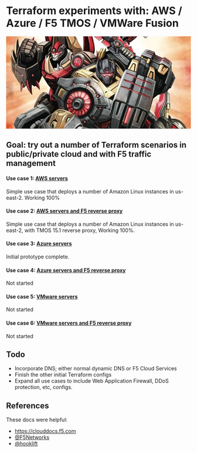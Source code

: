 # Terraform experiments with: AWS / Azure / F5 TMOS / VMWare Fusion 

![Dinobots image](https://github.com/init4/terraform-experiments/blob/master/html/dinobots.jpg?raw=true)

## Goal: try out a number of Terraform scenarios in public/private cloud and with F5 traffic management 

#### Use case 1: [AWS servers](https://github.com/init4/terraform-experiments/tree/master/dinobots) 
Simple use case that deploys a number of Amazon Linux instances in us-east-2. Working 100%

#### Use case 2: [AWS servers and F5 reverse proxy](https://github.com/init4/terraform-experiments/tree/master/dinobots_with-f5/) 
Simple use case that deploys a number of Amazon Linux instances in us-east-2, with TMOS 15.1 reverse proxy, Working 100%.

#### Use case 3: [Azure servers](https://github.com/init4/terraform-experiments/tree/master/constructicons/) 
Initial prototype complete.

#### Use case 4: [Azure servers and F5 reverse proxy](https://github.com/init4/terraform-experiments/tree/master/constructicons_with-f5/)
Not started

#### Use case 5: [VMware servers](https://github.com/init4/terraform-experiments/tree/master/combaticons/)
Not started

#### Use case 6: [VMware servers and F5 reverse proxy](https://github.com/init4/terraform-experiments/tree/master/combaticons_with-f5/)
Not started

## Todo 
- Incorporate DNS; either normal dynamic DNS or F5 Cloud Services
- Finish the other initial Terraform configs 
- Expand all use cases to include Web Application Firewall, DDoS protection, etc, configs. 

## References
These docs were helpful:
- https://clouddocs.f5.com 
- [@F5Networks](https://github.com/F5Networks/terraform-provider-bigip)
- [@hooklift](https://github.com/hooklift/terraform-provider-vix)
 

